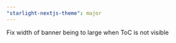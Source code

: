 ```yaml
---
"starlight-nextjs-theme": major
---
```


Fix width of banner being to large when ToC is not visible
